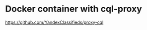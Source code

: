 Docker container with cql-proxy
=================================================

https://github.com/YandexClassifieds/proxy-cql